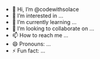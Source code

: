- 👋 Hi, I’m @codewithsolace
- 👀 I’m interested in ...
- 🌱 I’m currently learning ...
- 💞️ I’m looking to collaborate on ...
- 📫 How to reach me ...
- 😄 Pronouns: ...
- ⚡ Fun fact: ...

<!---
codewithsolace/codewithsolace is a ✨ special ✨ repository because its `README.md` (this file) appears on your GitHub profile.
You can click the Preview link to take a look at your changes.
--->
